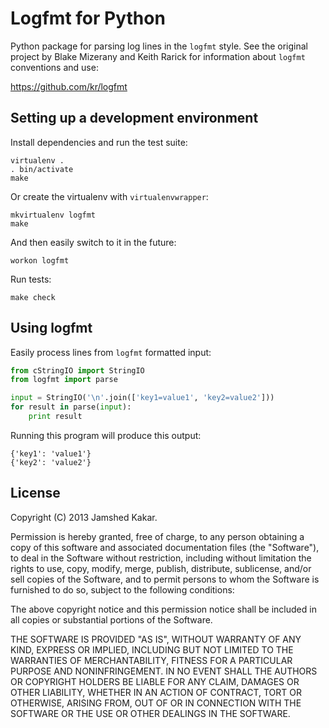 # Logfmt for Python

Python package for parsing log lines in the `logfmt` style.  See the
original project by Blake Mizerany and Keith Rarick for information
about `logfmt` conventions and use:

  https://github.com/kr/logfmt

## Setting up a development environment

Install dependencies and run the test suite:

    virtualenv .
    . bin/activate
    make

Or create the virtualenv with `virtualenvwrapper`:

    mkvirtualenv logfmt
    make

And then easily switch to it in the future:

    workon logfmt

Run tests:

    make check

## Using logfmt

Easily process lines from `logfmt` formatted input:

```python
from cStringIO import StringIO
from logfmt import parse

input = StringIO('\n'.join(['key1=value1', 'key2=value2']))
for result in parse(input):
    print result
```

Running this program will produce this output:

```
{'key1': 'value1'}
{'key2': 'value2'}
```

## License

Copyright (C) 2013 Jamshed Kakar.

Permission is hereby granted, free of charge, to any person obtaining
a copy of this software and associated documentation files (the
"Software"), to deal in the Software without restriction, including
without limitation the rights to use, copy, modify, merge, publish,
distribute, sublicense, and/or sell copies of the Software, and to
permit persons to whom the Software is furnished to do so, subject to
the following conditions:

The above copyright notice and this permission notice shall be
included in all copies or substantial portions of the Software.

THE SOFTWARE IS PROVIDED "AS IS", WITHOUT WARRANTY OF ANY KIND,
EXPRESS OR IMPLIED, INCLUDING BUT NOT LIMITED TO THE WARRANTIES OF
MERCHANTABILITY, FITNESS FOR A PARTICULAR PURPOSE AND
NONINFRINGEMENT. IN NO EVENT SHALL THE AUTHORS OR COPYRIGHT HOLDERS BE
LIABLE FOR ANY CLAIM, DAMAGES OR OTHER LIABILITY, WHETHER IN AN ACTION
OF CONTRACT, TORT OR OTHERWISE, ARISING FROM, OUT OF OR IN CONNECTION
WITH THE SOFTWARE OR THE USE OR OTHER DEALINGS IN THE SOFTWARE.
